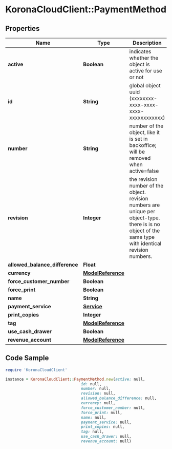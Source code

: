 # KoronaCloudClient::PaymentMethod

## Properties

Name | Type | Description | Notes
------------ | ------------- | ------------- | -------------
**active** | **Boolean** | indicates whether the object is active for use or not | [optional] [readonly] 
**id** | **String** | global object uuid (xxxxxxxx-xxxx-xxxx-xxxx-xxxxxxxxxxxx) | [optional] 
**number** | **String** | number of the object, like it is set in backoffice; will be removed when active&#x3D;false | [optional] 
**revision** | **Integer** | the revision number of the object. revision numbers are unique per object-type. there is is no object of the same type with identical revision numbers. | [optional] [readonly] 
**allowed_balance_difference** | **Float** |  | [optional] 
**currency** | [**ModelReference**](ModelReference.md) |  | [optional] 
**force_customer_number** | **Boolean** |  | [optional] 
**force_print** | **Boolean** |  | [optional] 
**name** | **String** |  | [optional] 
**payment_service** | [**Service**](Service.md) |  | [optional] 
**print_copies** | **Integer** |  | [optional] 
**tag** | [**ModelReference**](ModelReference.md) |  | [optional] 
**use_cash_drawer** | **Boolean** |  | [optional] 
**revenue_account** | [**ModelReference**](ModelReference.md) |  | [optional] 

## Code Sample

```ruby
require 'KoronaCloudClient'

instance = KoronaCloudClient::PaymentMethod.new(active: null,
                                 id: null,
                                 number: null,
                                 revision: null,
                                 allowed_balance_difference: null,
                                 currency: null,
                                 force_customer_number: null,
                                 force_print: null,
                                 name: null,
                                 payment_service: null,
                                 print_copies: null,
                                 tag: null,
                                 use_cash_drawer: null,
                                 revenue_account: null)
```


